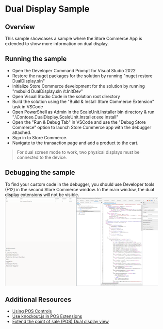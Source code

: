 # Dual Display Sample
## Overview
This sample showcases a sample where the Store Commerce App is extended to show more information on dual display.

## Running the sample
- Open the Developer Command Prompt for Visual Studio 2022
- Restore the nuget packages for the solution by running "nuget restore DualDisplay.sln"
- Initialize Store Commerce development for the solution by running "msbuild DualDisplay.sln /t:InitDev"
- Open Visual Studio Code in the solution root directory
- Build the solution using the "Build & Install Store Commerce Extension" task in VSCode
- Open PowerShell as Admin in the ScaleUnit.Installer bin directory & run ".\Contoso.DualDisplay.ScaleUnit.Installer.exe install"
- Open the "Run & Debug Tab" in VSCode and use the "Debug Store Commerce" option to launch Store Commerce app with the debugger attached.
- Sign in to Store Commerce.
- Navigate to the transaction page and add a product to the cart.

> For dual screen mode to work, two physical displays must be connected to the device.

## Debugging the sample
To find your custom code in the debugger, you should use Developer tools (F12) in the second Store Commerce window. In the main window, the dual display extensions will not be visible.
![Example of debug window](DebugWindow.png)

## Additional Resources
- [Using POS Controls](https://docs.microsoft.com/en-us/dynamics365/commerce/dev-itpro/pos-extension/controls-pos-extension)
- [Use knockout.js in POS Extensions](https://docs.microsoft.com/en-us/dynamics365/commerce/dev-itpro/pos-extension/knockout-pos-extension)
- [Extend the point of sale (POS) Dual display view](https://learn.microsoft.com/en-us/dynamics365/commerce/dev-itpro/pos-dual-display-extension)